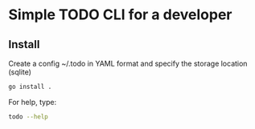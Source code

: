 # Simple TODO CLI for a developer

## Install
Create a config ~/.todo in YAML format and specify the storage location (sqlite)
```bash
go install .
```
For help, type:
```bash
todo --help
```
